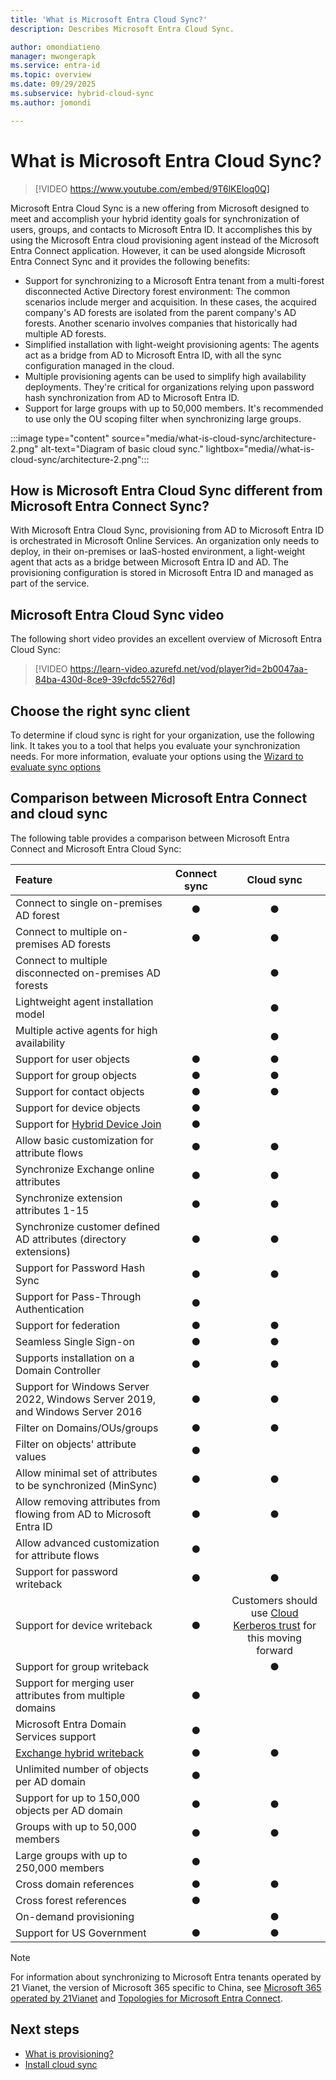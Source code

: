 ```yaml
---
title: 'What is Microsoft Entra Cloud Sync?'
description: Describes Microsoft Entra Cloud Sync.

author: omondiatieno
manager: mwongerapk
ms.service: entra-id
ms.topic: overview
ms.date: 09/29/2025
ms.subservice: hybrid-cloud-sync
ms.author: jomondi

---
```


# What is Microsoft Entra Cloud Sync?

> [!VIDEO https://www.youtube.com/embed/9T6lKEloq0Q]

Microsoft Entra Cloud Sync is a new offering from Microsoft designed to meet and accomplish your hybrid identity goals for synchronization of users, groups, and contacts to Microsoft Entra ID.  It accomplishes this by using the Microsoft Entra cloud provisioning agent instead of the Microsoft Entra Connect application.  However, it can be used alongside Microsoft Entra Connect Sync and it provides the following benefits:
    
- Support for synchronizing to a Microsoft Entra tenant from a multi-forest disconnected Active Directory forest environment: The common scenarios include merger and acquisition. In these cases, the acquired company's AD forests are isolated from the parent company's AD forests. Another scenario involves companies that historically had multiple AD forests.
- Simplified installation with light-weight provisioning agents: The agents act as a bridge from AD to Microsoft Entra ID, with all the sync configuration managed in the cloud. 
- Multiple provisioning agents can be used to simplify high availability deployments. They're critical for organizations relying upon password hash synchronization from AD to Microsoft Entra ID.
- Support for large groups with up to 50,000 members. It's recommended to use only the OU scoping filter when synchronizing large groups.


 :::image type="content" source="media/what-is-cloud-sync/architecture-2.png" alt-text="Diagram of basic cloud sync." lightbox="media//what-is-cloud-sync/architecture-2.png":::

<a name='how-is-azure-ad-connect-cloud-sync-different-from-azure-ad-connect-sync'></a>

## How is Microsoft Entra Cloud Sync different from Microsoft Entra Connect Sync?
With Microsoft Entra Cloud Sync, provisioning from AD to Microsoft Entra ID is orchestrated in Microsoft Online Services. An organization only needs to deploy, in their on-premises or IaaS-hosted environment, a light-weight agent that acts as a bridge between Microsoft Entra ID and AD. The provisioning configuration is stored in Microsoft Entra ID and managed as part of the service.

<a name='azure-ad-connect-cloud-sync-video'></a>

## Microsoft Entra Cloud Sync video
The following short video provides an excellent overview of Microsoft Entra Cloud Sync:

> [!VIDEO https://learn-video.azurefd.net/vod/player?id=2b0047aa-84ba-430d-8ce9-39cfdc55276d]

## Choose the right sync client
To determine if cloud sync is right for your organization, use the following link. It takes you to a tool that helps you evaluate your synchronization needs. For more information, evaluate your options using the [Wizard to evaluate sync options](https://aka.ms/EvaluateSyncOptions)


<a name='comparison-between-azure-ad-connect-and-cloud-sync'></a>

## Comparison between Microsoft Entra Connect and cloud sync

The following table provides a comparison between Microsoft Entra Connect and Microsoft Entra Cloud Sync:

| Feature | Connect sync| Cloud sync |
|:--- |:---:|:---:|
|Connect to single on-premises AD forest|● |● |
| Connect to multiple on-premises AD forests |● |● |
| Connect to multiple disconnected on-premises AD forests | |● |
| Lightweight agent installation model | |● |
| Multiple active agents for high availability | |● |
| Support for user objects |● |● |
| Support for group objects |● |● |
| Support for contact objects |● |● |
| Support for device objects |● | |
| Support for [Hybrid Device Join](../../devices/hybrid-join-plan.md) |● | |
| Allow basic customization for attribute flows |● |● |
| Synchronize Exchange online attributes |● |● |
| Synchronize extension attributes 1-15 |● |● |
| Synchronize customer defined AD attributes (directory extensions) |●|●|
| Support for Password Hash Sync |●|●|
| Support for Pass-Through Authentication |●||
| Support for federation |●|●|
| Seamless Single Sign-on|● |●|
| Supports installation on a Domain Controller |● |● |
| Support for Windows Server 2022, Windows Server 2019, and Windows Server 2016|● |● |
| Filter on Domains/OUs/groups |● |● |
| Filter on objects' attribute values |● | |
| Allow minimal set of attributes to be synchronized (MinSync) |● |● |
| Allow removing attributes from flowing from AD to Microsoft Entra ID |● |● |
| Allow advanced customization for attribute flows |● | |
| Support for password writeback |● |● |
| Support for device writeback|● |Customers should use [Cloud Kerberos trust](/windows/security/identity-protection/hello-for-business/hello-hybrid-cloud-kerberos-trust?tabs=intune) for this moving forward|
| Support for group writeback| |●|
| Support for merging user attributes from multiple domains|● | |
| Microsoft Entra Domain Services support|● | |
| [Exchange hybrid writeback](exchange-hybrid.md) |● |● |
| Unlimited number of objects per AD domain |● | |
| Support for up to 150,000 objects per AD domain |● |● |
| Groups with up to 50,000 members |● |● |
| Large groups with up to 250,000 members |● |  |
| Cross domain references|● |● |
| Cross forest references|● | |
| On-demand provisioning| |● |
| Support for US Government|● |● |

> [!NOTE]
> For information about synchronizing to Microsoft Entra tenants operated by 21 Vianet, the version of Microsoft 365 specific to China, see [Microsoft 365 operated by 21Vianet](/office365/servicedescriptions/office-365-platform-service-description/microsoft-365-operated-by-21vianet) and [Topologies for Microsoft Entra Connect](~/identity/hybrid/connect/plan-connect-topologies.md).

## Next steps 

- [What is provisioning?](../what-is-provisioning.md)
- [Install cloud sync](how-to-install.md)

